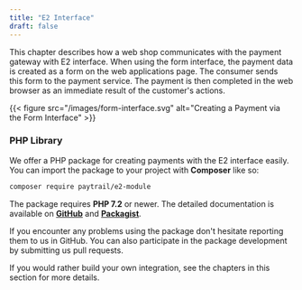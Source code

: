 ```yaml
---
title: "E2 Interface"
draft: false
---
```


This chapter describes how a web shop communicates with the payment gateway with E2 interface. When using the form interface, the payment data is created as a form on the web applications page. The consumer sends this form to the payment service. The payment is then completed in the web browser as an immediate result of the customer's actions.

{{< figure src="/images/form-interface.svg" alt="Creating a Payment via the Form Interface" >}}

### PHP Library

We offer a PHP package for creating payments with the E2 interface easily. You can import the package to your project with **Composer** like so:

```sh
composer require paytrail/e2-module
```

The package requires **PHP 7.2** or newer. The detailed documentation is available on [**GitHub**][e2-gh] and [**Packagist**][e2-packagist].

If you encounter any problems using the package don't hesitate reporting them to us in GitHub. You can also participate in the package development by submitting us pull requests.

If you would rather build your own integration, see the chapters in this section for more details.

[e2-gh]: https://github.com/paytrail/e2-module
[e2-packagist]: https://packagist.org/packages/paytrail/e2-module

